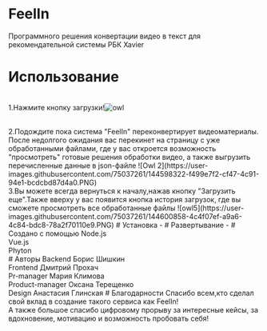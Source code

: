 # FeelIn
Программного решения конвертации видео в текст для рекомендательной системы РБК Xavier
# Использование
<br>1.Нажмите кнопку загрузки!![owl](https://user-images.githubusercontent.com/75037261/144600116-fb918ddd-ed7f-4869-b3bf-20cf93a53197.PNG)

<br>
2.Подождите пока система "FeelIn" переконвертирует видеоматериалы. После недолгого ожидания вас перекинет на страницу с уже обработанными файлами, где у вас откроется возможность "просмотреть" готовые решения обработки видео, а также выгрузить перечисленные данные в json-файле
![Owl 2](https://user-images.githubusercontent.com/75037261/144598322-f499e7f2-cf47-4c91-94e1-bcdcbd87d4a0.PNG)
<br>
3.Вы можете всегда вернуться к началу,нажав кнопку "Загрузить еще".Также вверху у вас появится кнопка история загрузок, где вы сможете просмотреть все обработанные файлы
![owl5](https://user-images.githubusercontent.com/75037261/144600858-4c4f07ef-a9a6-4c84-bdc8-78a2f70110e9.PNG)
# Установка
-
# Развертывание
-
# Создано с помощью
Node.js <br>
Vue.js <br>
Phyton <br>
# Авторы
Backend Борис Шишкин<br>
Frontend Дмитрий Прохач<br>
Pr-manager Мария Климова<br>
Product-manager Оксана Терещенко<br>
Design Анастасия Глинская
# Благодарности
Спасибо всем,кто сделал свой вклад в создание такого сервиса как FeelIn!<br>
А также большое спасибо цифровому прорыву за интересные кейсы, за вдохновение, мотивацию и возможность пробовать себя!
